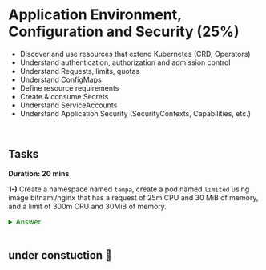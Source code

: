 # Application Environment, Configuration and Security (25%)

* Discover and use resources that extend Kubernetes (CRD, Operators)
* Understand authentication, authorization and admission control
* Understand Requests, limits, quotas
* Understand ConfigMaps
* Define resource requirements
* Create & consume Secrets
* Understand ServiceAccounts
* Understand Application Security (SecurityContexts, Capabilities, etc.)

</br>

## Tasks
**Duration: 20 mins**

**1-)** Create a namespace named `tampa`, create a pod named `limited` using image bitnami/nginx that has a request of 25m CPU and 30 MiB of memory, and a limit of 300m CPU and 30MiB of memory.


<span style="color:green;">
<details closed>
  <summary>
  Answer
  </summary>

```bash
k create ns tampa
k run limited --image=bitnami/nginx -n tampa --dry-run=client -oyaml>pod.yaml
```

and add the resource requests and limits as shown 

```sh
    resources:
      requests:
        memory: "30Mi"
        cpu: "25m"
      limits:
        memory: "300Mi"
        cpu: "300m"
```


![](assets/20231204200812.png)

</details>
</span>

<br>


## **under constuction 🚧**

